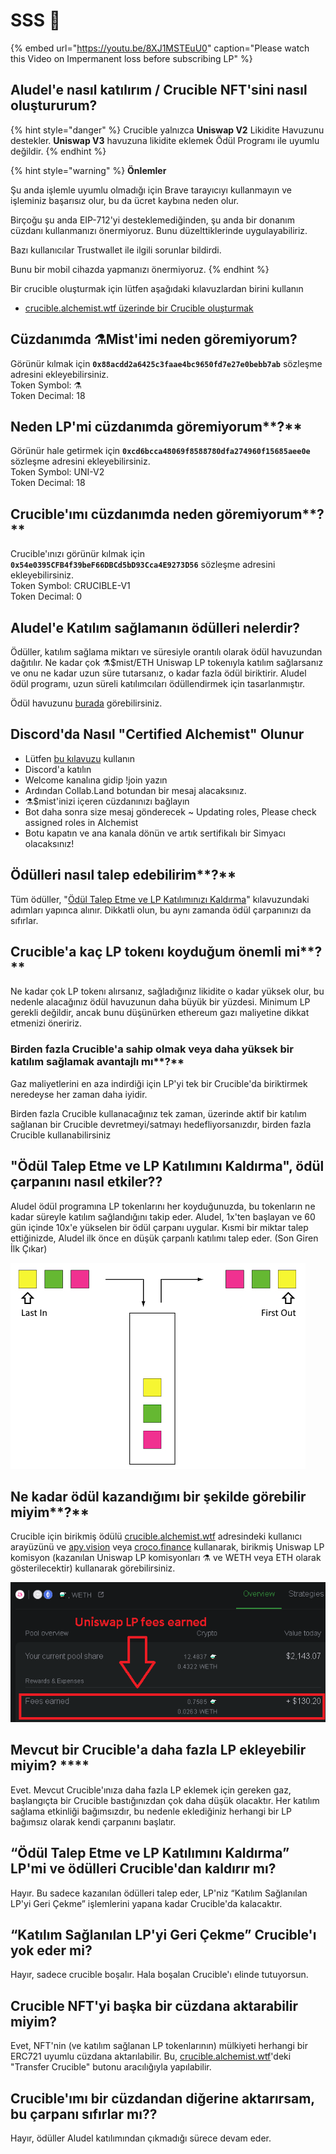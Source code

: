 # SSS 📖

{% embed url="https://youtu.be/8XJ1MSTEuU0" caption="Please watch this Video on Impermanent loss before subscribing LP" %}

## Aludel'e nasıl katılırım / **Crucible** NFT'sini nasıl **oluştururum**?

{% hint style="danger" %}
Crucible yalnızca **Uniswap V2** Likidite Havuzunu destekler. **Uniswap V3** havuzuna likidite eklemek Ödül Programı ile uyumlu değildir.
{% endhint %}

{% hint style="warning" %}
**Önlemler**

Şu anda işlemle uyumlu olmadığı için Brave tarayıcıyı kullanmayın ve işleminiz başarısız olur, bu da ücret kaybına neden olur. 

Birçoğu şu anda EIP-712'yi desteklemediğinden, şu anda bir donanım cüzdanı kullanmanızı önermiyoruz. Bunu düzelttiklerinde uygulayabiliriz. 

Bazı kullanıcılar Trustwallet ile ilgili sorunlar bildirdi. 

Bunu bir mobil cihazda yapmanızı önermiyoruz.
{% endhint %}

Bir crucible oluşturmak için lütfen aşağıdaki kılavuzlardan birini kullanın

* [crucible.alchemist.wtf üzerinde bir Crucible oluşturmak](guides-crucible.alchemist.wtf/)

## Cüzdanımda ⚗️Mist'imi neden göremiyorum?

Görünür kılmak için **`0x88acdd2a6425c3faae4bc9650fd7e27e0bebb7ab`** sözleşme adresini ekleyebilirsiniz.  
Token Symbol: ⚗️  
Token Decimal: 18

## Neden LP'mi cüzdanımda göremiyorum**?**

Görünür hale getirmek için **`0xcd6bcca48069f8588780dfa274960f15685aee0e`** sözleşme adresini ekleyebilirsiniz.  
Token Symbol: UNI-V2  
Token Decimal: 18

## **Crucible'ımı** cüzdanımda neden göremiyorum**?**

Crucible'ınızı görünür kılmak için **`0x54e0395CFB4f39beF66DBCd5bD93Cca4E9273D56`** sözleşme adresini ekleyebilirsiniz.  
Token Symbol: CRUCIBLE-V1  
Token Decimal: 0

## Aludel'e **Katılım** sağlamanın ödülleri nelerdir?

Ödüller, katılım sağlama miktarı ve süresiyle orantılı olarak ödül havuzundan dağıtılır. Ne kadar çok ⚗️$mist/ETH Uniswap LP tokenıyla katılım sağlarsanız ve onu ne kadar uzun süre tutarsanız, o kadar fazla ödül biriktirir. Aludel ödül programı, uzun süreli katılımcıları ödüllendirmek için tasarlanmıştır. ‌ 

Ödül havuzunu [burada](https://etherscan.io/address/0x04108d6e9a51bec5170f8fd953a156cf754ba541) görebilirsiniz.

## Discord'da Nasıl "Certified Alchemist" Olunur

* Lütfen [bu kılavuzu](how-to-become-a-certified-alchemist-on-discord.md) kullanın
* Discord'a katılın
* Welcome kanalına gidip !join yazın
* Ardından Collab.Land botundan bir mesaj alacaksınız.
* ⚗️$mist'inizi içeren cüzdanınızı bağlayın
* Bot daha sonra size mesaj gönderecek ~ Updating roles, Please check assigned roles in Alchemist
* Botu kapatın ve ana kanala dönün ve artık sertifikalı bir Simyacı olacaksınız!

## Ödülleri nasıl talep edebilirim**?**

Tüm ödüller, "[Ödül Talep Etme ve LP Katılımınızı Kaldırma](guides-crucible.alchemist.wtf/claiming-rewards-and-unsubscribing-your-lp.md)" kılavuzundaki adımları yapınca alınır. Dikkatli olun, bu aynı zamanda ödül çarpanınızı da sıfırlar.

## **Crucible'a** kaç LP tokenı koyduğum önemli mi**?**

Ne kadar çok LP tokenı alırsanız, sağladığınız likidite o kadar yüksek olur, bu nedenle alacağınız ödül havuzunun daha büyük bir yüzdesi. Minimum LP gerekli değildir, ancak bunu düşünürken ethereum gazı maliyetine dikkat etmenizi öneririz.

### Birden fazla **Crucible'a** sahip olmak veya daha yüksek bir katılım sağlamak avantajlı mı**?**

Gaz maliyetlerini en aza indirdiği için LP'yi tek bir Crucible'da biriktirmek neredeyse her zaman daha iyidir. ‌

Birden fazla Crucible kullanacağınız tek zaman, üzerinde aktif bir katılım sağlanan bir Crucible devretmeyi/satmayı hedefliyorsanızdır, birden fazla Crucible kullanabilirsiniz

## "Ödül Talep Etme ve LP Katılımını Kaldırma", ödül çarpanını nasıl etkiler?**?**

Aludel ödül programına LP tokenlarını her koyduğunuzda, bu tokenların ne kadar süreyle katılım sağlandığını takip eder. Aludel, 1x'ten başlayan ve 60 gün içinde 10x'e yükselen bir ödül çarpanı uygular. Kısmi bir miktar talep ettiğinizde, Aludel ilk önce en düşük çarpanlı katılımı talep eder. \(Son Giren İlk Çıkar\)

![](../.gitbook/assets/untitled%20%281%29.png)

## Ne kadar ödül kazandığımı bir şekilde görebilir miyim**?**

Crucible için birikmiş ödülü [crucible.alchemist.wtf](https://crucible.alchemist.wtf/) adresindeki kullanıcı arayüzünü ve [apy.vision](https://apy.vision/) veya [croco.finance](https://croco.finance/) kullanarak, birikmiş Uniswap LP komisyon \(kazanılan Uniswap LP komisyonları ⚗️ ve WETH veya ETH olarak gösterilecektir\) kullanarak görebilirsiniz.

![croco.finance](../.gitbook/assets/untitled.png)

## Mevcut bir **Crucible'a** daha fazla LP ekleyebilir miyim? ****

Evet. Mevcut Crucible'ınıza daha fazla LP eklemek için gereken gaz, başlangıçta bir Crucible bastığınızdan çok daha düşük olacaktır. Her katılım sağlama etkinliği bağımsızdır, bu nedenle eklediğiniz herhangi bir LP bağımsız olarak kendi çarpanını başlatır.

## “Ödül Talep Etme ve LP Katılımını Kaldırma” LP'mi ve ödülleri **Crucible'dan** kaldırır mı?

Hayır. Bu sadece kazanılan ödülleri talep eder, LP'niz “Katılım Sağlanılan LP'yi Geri Çekme” işlemlerini yapana kadar Crucible'da kalacaktır.

## **“**Katılım Sağlanılan LP'yi Geri Çekme**” Crucible'ı yok eder mi?**

Hayır, sadece crucible boşalır. Hala boşalan Crucible'ı elinde tutuyorsun.

## Crucible NFT'yi başka bir cüzdana aktarabilir miyim?

Evet, NFT'nin \(ve katılım sağlanan LP tokenlarının\) mülkiyeti herhangi bir ERC721 uyumlu cüzdana aktarılabilir. Bu, [crucible.alchemist.wtf](https://crucible.alchemist.wtf/)'deki "Transfer Crucible" butonu aracılığıyla yapılabilir.

## Crucible'ımı bir cüzdandan diğerine aktarırsam, bu çarpanı sıfırlar mı?**?**

Hayır, ödüller Aludel katılımından çıkmadığı sürece devam eder.

